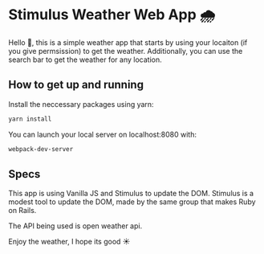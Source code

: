 # Stimulus Weather Web App 🌧
Hello 👋, this is a simple weather app that starts by using your locaiton (if you give permsission) to get the weather. Additionally, you can use the search bar to get the weather for any location.

## How to get up and running

Install the neccessary packages using yarn:

```bash
yarn install
```

You can launch your local server on localhost:8080 with:

```bash
webpack-dev-server
```

## Specs
This app is using Vanilla JS and Stimulus to update the DOM. Stimulus is a modest tool to update the DOM, made by the same group that makes Ruby on Rails.

The API being used is open weather api.

Enjoy the weather, I hope its good ☀️
